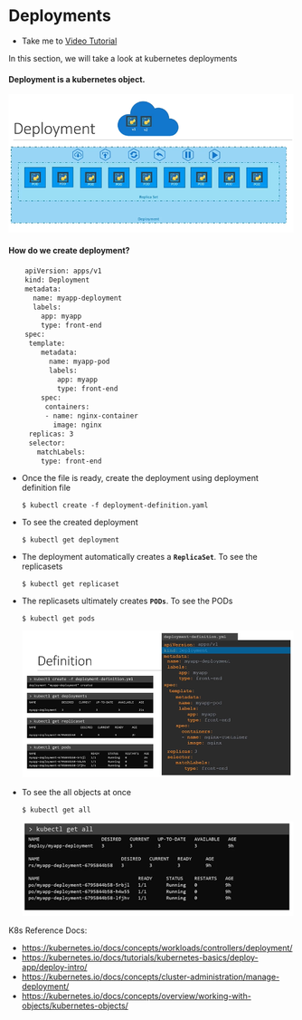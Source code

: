 # Deployments
  - Take me to [Video Tutorial](https://kodekloud.com/topic/deployments-3/)

In this section, we will take a look at kubernetes deployments

#### Deployment is a kubernetes object. 
  
 ![deployment](../../images/deployment.PNG)
  
#### How do we create deployment?

```
    apiVersion: apps/v1
    kind: Deployment
    metadata:
      name: myapp-deployment
      labels:
        app: myapp
        type: front-end
    spec:
     template:
        metadata:
          name: myapp-pod
          labels:
            app: myapp
            type: front-end
        spec:
         containers:
         - name: nginx-container
           image: nginx
     replicas: 3
     selector:
       matchLabels:
        type: front-end
 ```
- Once the file is ready, create the deployment using deployment definition file
  ```
  $ kubectl create -f deployment-definition.yaml
  ```
- To see the created deployment
  ```
  $ kubectl get deployment
  ```
- The deployment automatically creates a **`ReplicaSet`**. To see the replicasets
  ```
  $ kubectl get replicaset
  ```
- The replicasets ultimately creates **`PODs`**. To see the PODs
  ```
  $ kubectl get pods
  ```
    
  ![deployment1](../../images/deployment1.PNG)
  
- To see the all objects at once
  ```
  $ kubectl get all
  ```
  ![deployment2](../../images/deployment2.PNG)
  
K8s Reference Docs:
- https://kubernetes.io/docs/concepts/workloads/controllers/deployment/
- https://kubernetes.io/docs/tutorials/kubernetes-basics/deploy-app/deploy-intro/
- https://kubernetes.io/docs/concepts/cluster-administration/manage-deployment/
- https://kubernetes.io/docs/concepts/overview/working-with-objects/kubernetes-objects/
